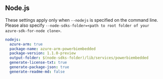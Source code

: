 ## Node.js

These settings apply only when `--nodejs` is specified on the command line.
Please also specify `--node-sdks-folder=<path to root folder of your azure-sdk-for-node clone>`.

``` yaml $(nodejs)
nodejs:
  azure-arm: true
  package-name: azure-arm-powerbiembedded
  package-version: 1.1.0-preview
  output-folder: $(node-sdks-folder)/lib/services/powerbiembedded
  generate-license-txt: true
  generate-package-json: true
  generate-readme-md: false
```
